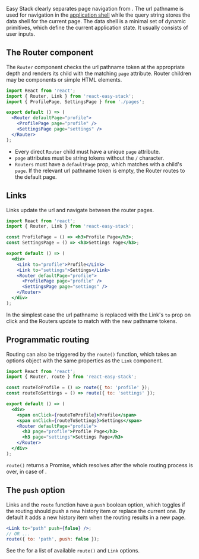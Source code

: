 Easy Stack clearly separates page navigation from <span id='params-link'></span>. The url pathname is used for navigation in the [application shell](https://developers.google.com/web/fundamentals/architecture/app-shell) while the query string stores the data shell for the current page. The data shell is a minimal set of dynamic primitives, which define the current application state. It usually consists of user inputs.

## The Router component

The `Router` component checks the url pathname token at the appropriate depth and renders its child with the matching `page` attribute. Router children may be components or simple HTML elements.

```jsx
import React from 'react';
import { Router, Link } from 'react-easy-stack';
import { ProfilePage, SettingsPage } from './pages';

export default () => (
  <Router defaultPage="profile">
    <ProfilePage page="profile" />
    <SettingsPage page="settings" />
  </Router>
);
```

- Every direct `Router` child must have a unique `page` attribute.
- `page` attributes must be string tokens without the `/` character.
- `Routers` must have a `defaultPage` prop, which matches with a child's `page`. If the relevant url pathname token is empty, the Router routes to the default page.

## Links

Links update the url and navigate between the router pages.

```jsx
import React from 'react';
import { Router, Link } from 'react-easy-stack';

const ProfilePage = () => <h3>Profile Page</h3>;
const SettingsPage = () => <h3>Settings Page</h3>;

export default () => (
  <div>
    <Link to="profile">Profile</Link>
    <Link to="settings">Settings</Link>
    <Router defaultPage="profile">
      <ProfilePage page="profile" />
      <SettingsPage page="settings" />
    </Router>
  </div>
);
```

<div id="links-demo"></div>

In the simplest case the url pathname is replaced with the Link's `to` prop on click and the Routers update to match with the new pathname tokens.

## Programmatic routing

Routing can also be triggered by the `route()` function, which takes an options object with the same properties as the `Link` component.

```jsx
import React from 'react';
import { Router, route } from 'react-easy-stack';

const routeToProfile = () => route({ to: 'profile' });
const routeToSettings = () => route({ to: 'settings' });

export default () => (
  <div>
    <span onClick={routeToProfile}>Profile</span>
    <span onClick={routeToSettings}>Settings</span>
    <Router defaultPage="profile">
      <h3 page="profile">Profile Page</h3>
      <h3 page="settings">Settings Page</h3>
    </Router>
  </div>
);
```

`route()` returns a Promise, which resolves after the whole routing process is over, in case of <span id='async-link'></span>.

## The `push` option

Links and the `route` function have a `push` boolean option, which toggles if the routing should push a new history item or replace the current one. By default it adds a new history item when the routing results in a new page.

```jsx
<Link to="path" push={false} />;
// OR ...
route({ to: 'path', push: false });
```

See the <span id='api-link'></span> for a list of available `route()` and `Link` options.
